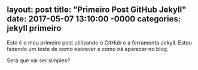 layout: post
title:  "Primeiro Post GitHub Jekyll"
date:   2017-05-07 13:10:00 -0000
categories: jekyll primeiro
---

Este é o meu primeiro post utilizando o GitHub e a ferramenta Jekyll. Estou fazendo um teste de como escrever e como irá aparecer no blog.

Será que vai ser simples?

